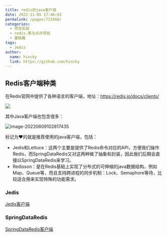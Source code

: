 ```yaml
---
title: redis的java客户端
date: 2022-11-05 17:46:03
permalink: /pages/721666/
categories:
  - 项目实战
  - redis-黑马点评项目
  - 基础篇
tags:
  - Jedis
author: 
  name: hincky
  link: https://github.com/hincky
---
```


## Redis客户端种类

在Redis官网中提供了各种语言的客户端，地址：https://redis.io/docs/clients/

![](https://hincky-blog.oss-cn-guangzhou.aliyuncs.com/05-project/redis-heima/01-base/assets/9f68ivq.png)

其中Java客户端也包含很多：

![image-20220609102817435](https://hincky-blog.oss-cn-guangzhou.aliyuncs.com/05-project/redis-heima/01-base/assets/image-20220609102817435-165735883948534.png)

标记为❤的就是推荐使用的java客户端，包括：

- Jedis和Lettuce：这两个主要是提供了Redis命令对应的API，方便我们操作Redis，而SpringDataRedis又对这两种做了抽象和封装，因此我们后期会直接以SpringDataRedis来学习。
- Redisson：是在Redis基础上实现了分布式的可伸缩的java数据结构，例如Map、Queue等，而且支持跨进程的同步机制：Lock、Semaphore等待，比较适合用来实现特殊的功能需求。

### Jedis

[Jedis客户端](https://hincky.com/pages/ebc031/)

### SpringDataRedis
[SpringDataRedis客户端](https://hincky.com/pages/69001c/)
